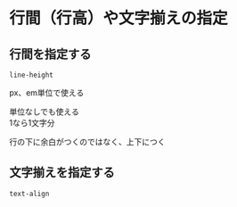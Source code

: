# 行間（行高）や文字揃えの指定

## 行間を指定する

`line-height`

px、em単位で使える

単位なしでも使える  
1なら1文字分

行の下に余白がつくのではなく、上下につく

## 文字揃えを指定する

`text-align`
